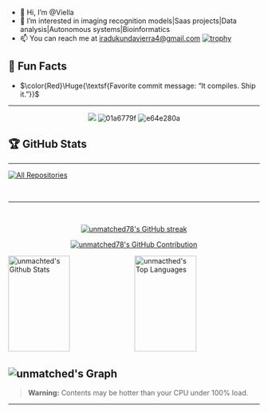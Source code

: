 - 👋 Hi, I’m @Viella
- 👀 I’m interested in imaging recognition models|Saas projects|Data analysis|Autonomous systems|Bioinformatics
- 📫 You can reach me at iradukundavierra4@gmail.com
[![trophy](https://github-profile-trophy.vercel.app/?username=unmatched78&theme=radical&title=Stars,Commits,Repositories,Followers,Contributions,Languages)](https://github.com/ryo-ma/github-profile-trophy)
## 🤔 Fun Facts
- $\color{Red}\Huge{\textsf{Favorite commit message: “It compiles. Ship it.”}}$ 

---
<div align="center">
  
  ![](https://komarev.com/ghpvc/?username=unmatched78&label=Page+Views&color=1f9400) 
  ![01a6779f](https://github.com/user-attachments/assets/4959edd4-d7d0-4390-a4c1-e15eb6056fe4) ![e64e280a](https://github.com/user-attachments/assets/545a3092-932b-4a03-827f-2d831db65478) 

  </div>

## 🏆 GitHub Stats
---
<p align="left">
  <a href="https://github.com/unmatched78?tab=repositories" target="_blank"><img alt="All Repositories" title="All Repositories" src="https://img.shields.io/badge/-All%20Repos-2962FF?style=for-the-badge&logo=koding&logoColor=white"/></a>
</p>

<br/>
<hr/>
<br/>

<p align="center">
  <a href="https://github.com/unmatched78">
    <img src="https://github-readme-streak-stats.herokuapp.com/?user=unmatched78&theme=radical&border=7F3FBF&background=0D1117" alt="unmatched78's GitHub streak"/>
  </a>
</p>

<p align="center">
  <a href="https://github.com/unmatched78">
    <img src="https://github-profile-summary-cards.vercel.app/api/cards/profile-details?username=unmatched78&theme=radical" alt="unmatched78's GitHub Contribution"/>
  </a>
</p>

<a> 
    <a href="https://github.com/unmatched78"><img alt="unmachted's Github Stats" src="https://denvercoder1-github-readme-stats.vercel.app/api?username=unmatched78&show_icons=true&count_private=true&theme=react&border_color=7F3FBF&bg_color=0D1117&title_color=F85D7F&icon_color=F8D866" height="192px" width="49.5%"/></a>
  <a href="https://github.com/unmatched78"><img alt="unmacthed's Top Languages" src="https://denvercoder1-github-readme-stats.vercel.app/api/top-langs/?username=unmatched78&langs_count=8&layout=compact&theme=react&border_color=7F3FBF&bg_color=0D1117&title_color=F85D7F&icon_color=F8D866" height="192px" width="49.5%"/></a>
  <br/>
</a>


![unmatched's Graph](https://github-readme-activity-graph.vercel.app/graph?username=unmatched78&custom_title=unmatched78's%20GitHub%20Activity%20Graph&bg_color=0D1117&color=7F3FBF&line=7F3FBF&point=7F3FBF&area_color=FFFFFF&title_color=FFFFFF&area=true)
---
> **Warning:** Contents may be hotter than your CPU under 100% load.

---
